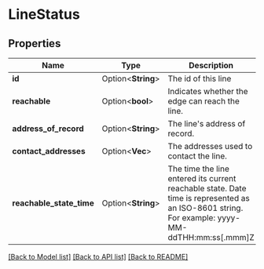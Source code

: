 # LineStatus

## Properties

Name | Type | Description | Notes
------------ | ------------- | ------------- | -------------
**id** | Option<**String**> | The id of this line | [optional]
**reachable** | Option<**bool**> | Indicates whether the edge can reach the line. | [optional]
**address_of_record** | Option<**String**> | The line's address of record. | [optional]
**contact_addresses** | Option<**Vec<String>**> | The addresses used to contact the line. | [optional]
**reachable_state_time** | Option<**String**> | The time the line entered its current reachable state. Date time is represented as an ISO-8601 string. For example: yyyy-MM-ddTHH:mm:ss[.mmm]Z | [optional]

[[Back to Model list]](../README.md#documentation-for-models) [[Back to API list]](../README.md#documentation-for-api-endpoints) [[Back to README]](../README.md)



